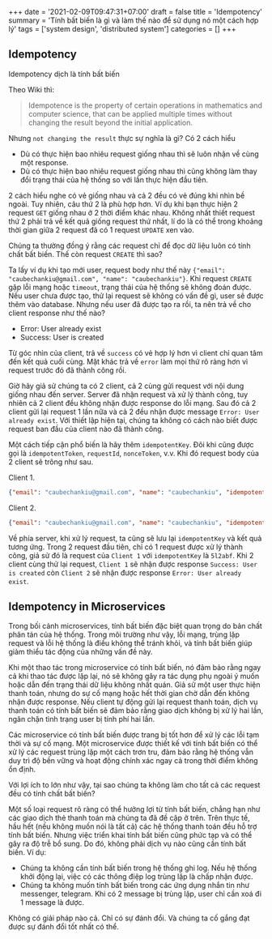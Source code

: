 +++
date = '2021-02-09T09:47:31+07:00'
draft = false
title = 'Idempotency'
summary = 'Tính bất biến là gì và làm thế nào để sử dụng nó một cách hợp lý'
tags = ['system design', 'distributed system']
categories = []
+++

## Idempotency

Idempotency dịch là tính bất biến

Theo Wiki thì:

> Idempotence is the property of certain operations in mathematics and computer science, that can be applied multiple times without changing the result beyond the initial application.

Nhưng `not changing the result` thực sự nghĩa là gì? Có 2 cách hiểu
- Dù có thực hiện bao nhiêu request giống nhau thì sẽ luôn nhận về cùng một response.
- Dù có thực hiện bao nhiêu request giống nhau thì cũng không làm thay đổi trạng thái của hệ thống so với lần thực hiện đầu tiên.

2 cách hiểu nghe có vẻ giống nhau và cả 2 đều có vẻ đúng khi nhìn bề ngoài. Tuy nhiên, câu thứ 2 là phù hợp hơn.
Ví dụ khi bạn thực hiện 2 request `GET` giống nhau ở 2 thời điểm khác nhau.
Không nhất thiết request thứ 2 phải trả về kết quả giống request thứ nhất, lí do là có thể trong khoảng thời gian giữa 2 request đã có 1 request `UPDATE` xen vào.

Chúng ta thường đồng ý rằng các request chỉ để đọc dữ liệu luôn có tính chất bất biến. Thế còn request `CREATE` thì sao?

Ta lấy ví dụ khi tạo mới user, request body như thế này `{"email": "caubechankiu@gmail.com", "name": "caubechankiu"}`.
Khi request `CREATE` gặp lỗi mạng hoặc `timeout`, trạng thái của hệ thống sẽ không đoán được.
Nếu user chưa được tạo, thử lại request sẽ không có vấn đề gì, user sẽ được thêm vào database.
Nhưng nếu user đã được tạo ra rồi, ta nên trả về cho client response như thế nào?
- Error: User already exist
- Success: User is created

Từ góc nhìn của client, trả về `success` có vẻ hợp lý hơn vì client chỉ quan tâm đến kết quả cuối cùng.
Mặt khác trả về `error` làm mọi thứ rõ ràng hơn vì request trước đó đã thành công rồi.

Giờ hãy giả sử chúng ta có 2 client, cả 2 cùng gửi request với nội dung giống nhau đến server.
Server đã nhận request và xử lý thành công, tuy nhiên cả 2 client đều không nhận được response do lỗi mạng.
Sau đó cả 2 client gửi lại request 1 lần nữa và cả 2 đều nhận được message `Error: User already exist`.
Với thiết lập hiện tại, chúng ta không có cách nào biết được request ban đầu của client nào đã thành công.

Một cách tiếp cận phổ biến là hãy thêm `idempotentKey`. Đôi khi cũng được gọi là `idempotentToken`, `requestId`, `nonceToken`, v.v.
Khi đó request body của 2 client sẽ trông như sau.

Client 1.
``` json
{"email": "caubechankiu@gmail.com", "name": "caubechankiu", "idempotentKey": "5l2abf"}
```

Client 2.
``` json
{"email": "caubechankiu@gmail.com", "name": "caubechankiu", "idempotentKey": "xl4n8w"}
```

Về phía server, khi xử lý request, ta cũng sẽ lưu lại `idempotentKey` và kết quả tương ứng.
Trong 2 request đầu tiên, chỉ có 1 request được xử lý thành công, giả sử đó là request của `Client 1` với `idempotentKey` là `5l2abf`.
Khi 2 client cùng thử lại request, `Client 1` sẽ nhận được response `Success: User is created` còn `Client 2` sẽ nhận được response `Error: User already exist`.

## Idempotency in Microservices
Trong bối cảnh microservices, tính bất biến đặc biệt quan trọng do bản chất phân tán của hệ thống.
Trong môi trường như vậy, lỗi mạng, trùng lặp request và lỗi hệ thống là điều không thể tránh khỏi, và tính bất biến giúp giảm thiểu tác động của những vấn đề này.

Khi một thao tác trong microservice có tính bất biến, nó đảm bảo rằng ngay cả khi thao tác được lặp lại, nó sẽ không gây ra tác dụng phụ ngoài ý muốn hoặc dẫn đến trạng thái dữ liệu không nhất quán.
Giả sử một user thực hiện thanh toán, nhưng do sự cố mạng hoặc hết thời gian chờ dẫn đến không nhận được response. Nếu client tự động gửi lại request thanh toán, dịch vụ thanh toán có tính bất biến sẽ đảm bảo rằng giao dịch không bị xử lý hai lần, ngăn chặn tình trạng user bị tính phí hai lần.

Các microservice có tính bất biến được trang bị tốt hơn để xử lý các lỗi tạm thời và sự cố mạng.
Một microservice được thiết kế với tính bất biến có thể xử lý các request trùng lặp một cách trơn tru, đảm bảo rằng hệ thống vẫn duy trì độ bền vững và hoạt động chính xác ngay cả trong thời điểm không ổn định.

Với lợi ích to lớn như vậy, tại sao chúng ta không làm cho tất cả các request đều có tính chất bất biến?

Một số loại request rõ ràng có thể hưởng lợi từ tính bất biến, chẳng hạn như các giao dịch thẻ thanh toán mà chúng ta đã đề cập ở trên. Trên thực tế, hầu hết (nếu không muốn nói là tất cả) các hệ thống thanh toán đều hỗ trợ tính bất biến. Nhưng việc triển khai tính bất biến cũng phức tạp và có thể gây ra độ trễ bổ sung. Do đó, không phải dịch vụ nào cũng cần tính bất biến. Ví dụ:
- Chúng ta không cần tính bất biến trong hệ thống ghi log. Nếu hệ thống khởi động lại, việc có các thông điệp log trùng lặp là chấp nhận được.
- Chúng ta không muốn tính bất biến trong các ứng dụng nhắn tin như messenger, telegram. Khi có 2 message bị trùng lặp, user chỉ cần xoá đi 1 message là được.

Không có giải pháp nào cả. Chỉ có sự đánh đổi. Và chúng ta cố gắng đạt được sự đánh đổi tốt nhất có thể.